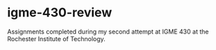 # igme-430-review
Assignments completed during my second attempt at IGME 430 at the Rochester Institute of Technology.

